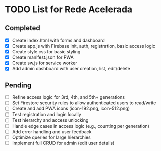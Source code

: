# TODO List for Rede Acelerada

## Completed
- [x] Create index.html with forms and dashboard
- [x] Create app.js with Firebase init, auth, registration, basic access logic
- [x] Create style.css for basic styling
- [x] Create manifest.json for PWA
- [x] Create sw.js for service worker
- [x] Add admin dashboard with user creation, list, edit/delete

## Pending
- [ ] Refine access logic for 3rd, 4th, and 5th+ generations
- [ ] Set Firestore security rules to allow authenticated users to read/write
- [ ] Create and add PWA icons (icon-192.png, icon-512.png)
- [ ] Test registration and login locally
- [ ] Test hierarchy and access unlocking
- [ ] Handle edge cases in access logic (e.g., counting per generation)
- [ ] Add error handling and user feedback
- [ ] Optimize queries for large hierarchies
- [ ] Implement full CRUD for admin (edit user details)
